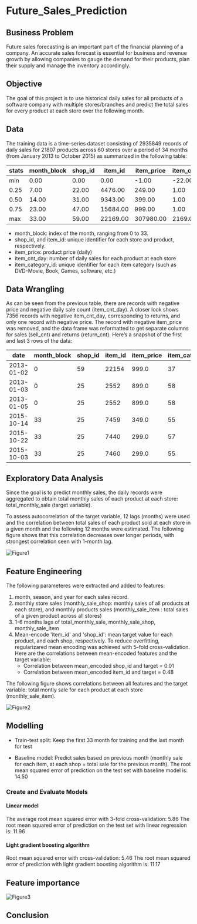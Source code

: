 # Future_Sales_Prediction

## Business Problem

Future sales forecasting is an important part of the financial planning of a company. An accurate sales forecast is essential for business and revenue growth by allowing companies to gauge the demand for their products, plan their supply and manage the inventory accordingly. 

## Objective

The goal of this project is to use historical daily sales for all products of a software company with multiple stores/branches and predict the total sales for every product at each store over the following month.

## Data

The training data is a time-series dataset consisting of 2935849 records of daily sales for 21807 products across 60 stores over a period of 34 months (from January 2013 to October 2015) as summarized in the following table:

stats | month_block |	shop_id |	item_id |	item_price |	item_cnt_day |	item_category_id
----- | ----------- |  ------- |  ------ |  --------- |  ------------ |  ----------------
min |	0.00 |	0.00 |	0.00 |	-1.00 |	-22.00 |	0.00
0.25 |	7.00 |	22.00 |	4476.00 |	249.00 |	1.00 |	28.00
0.50 |	14.00 |	31.00 |	9343.00 |	399.00 |	1.00 |	40.00
0.75 |	23.00 |	47.00 |	15684.00 |	999.00 |	1.00 |	55.00
max |	33.00 |	59.00 |	22169.00 |	307980.00 |	2169.0 |0	83.00

- month_block: index of the month, ranging from 0 to 33.
- shop_id, and item_id: unique identifier for each store and product, respectively.
- item_price: product price (daily)
- item_cnt_day: number of daily sales for each product at each store
- item_category_id: unique identifier for each item category (such as DVD-Movie, Book, Games, software, etc.)

## Data Wrangling

As can be seen from the previous table, there are records with negative price and negative daily sale count (item_cnt_day). A closer look shows 7356 records with negative item_cnt_day, corresponding to returns, and only one record with negative price. 
The record with negative item_price was removed, and the data frame was reformatted to get separate columns for sales (sell_cnt) and returns (return_cnt). Here’s a snapshot of the first and last 3 rows of the data:

date    |	month_block |	shop_id |	item_id |	item_price |	item_category_id |	return_cnt |	sell_cnt
------- |  ---------- | ------- | ------- | ---------- |  ---------------- |  ---------- |  --------
2013-01-02 |	0 |	59 |	22154 |	999.0 |	37 |	0.0 |	1.0
2013-01-03 |	0 |	25 |	2552 |	899.0 |	58 |	0.0 |	1.0
2013-01-05 |	0 |	25 |	2552 |	899.0 |	58 |	1.0 |	0.0
2015-10-14 |	33 |	25 |	7459 |	349.0 |	55 |	0.0 |	1.0
2015-10-22 |	33 |	25 |	7440 |	299.0 |	57 |	0.0 |	1.0
2015-10-03 |	33 |	25 |	7460 |	299.0 |	55 |	0.0 |	1.0

## Exploratory Data Analysis
Since the goal is to predict monthly sales, the daily records were aggregated to obtain total monthly sales of each product at each store: total_monthly_sale (target variable).

To assess autocorrelation of the target variable, 12 lags (months) were used and the correlation between total sales of each product sold at each store in a given month and the following 12 months were estimated.  The following figure shows that this correlation decreases over longer periods, with strongest correlation seen with 1-month lag.

![Figure1](/images/fig1.png)


## Feature Engineering

The following parameteres were extracted and added to features:
1. month, season, and year for each sales record.
2. monthly store sales (monthly_sale_shop: monthly sales of all products at each store), and monthly products sales (monthly_sale_item : total sales of a given product across all stores)
3. 1-6 months lags of total_monthly_sale, monthly_sale_shop, monthly_sale_item
4. Mean-encode 'item_id' and 'shop_id': mean target value for each product, and each shop, respectively. To reduce overfitting, regularizared mean encoding was achieved with 5-fold cross-validation. 
Here are the correlations between mean-encoded features and the target variable: 
    * Correlation between mean_encoded shop_id and target = 0.01
    * Correlation between mean_encoded item_id and target = 0.48

The following figure shows correlations between all features and the target variable: total montly sale for each product at each store (monthly_sale_item).

![Figure2](/images/fig2.png)

## Modelling

- Train-test split: Keep the first 33 month for training and the last month for test

- Baseline model: Predict sales based on previous month (monthly sale for each item, at each shop = total sale for the previous month). The root mean squared error of prediction on the test set with baseline model is: 14.50


### Create and Evaluate Models

#### Linear model



The average root mean squared error with 3-fold cross-validation: 5.86
The root mean squared error of prediction on the test set with linear regression is: 11.96

#### Light gradient boosting algorithm
Root mean squared error with cross-validation: 5.46
The root mean squared error of prediction with light gradient boosting algorithm is: 11.17

## Feature importance

![Figure3](/images/fig3.png)

## Conclusion

